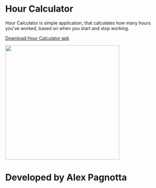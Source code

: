 # Hour Calculator

Hour Calculator is simple application, that calculates how many hours you've worked, based on when you start and stop working.

[Download Hour Calculator apk](https://github.com/AlexPagnotta/hourCalculator/raw/master/HourCalculator.apk)

<img src="https://drive.google.com/uc?export=view&id=1dhyNp1W3JjS-B1cinJluiz9jAEgrp2DJ" width="360" heigth="720">

# Developed by Alex Pagnotta
